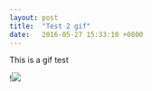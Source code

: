 ```yaml
---
layout: post
title:  "Test 2 gif"
date:   2016-05-27 15:33:10 +0800
---
```

This is a gif test


!<img src="http://cdn.acidcow.com/pics/20130204/gifs_18.gif" />
  

